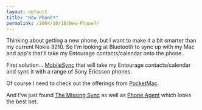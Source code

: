 ```yaml
---
layout: default
title: "New Phone?"
permalink: /2004/10/18/New-Phone?/
---
```


<p>Thinking about getting a new phone, but I want to make it a bit smarter than my current Nokia 3210. So I'm looking at Bluetooth to sync up with my Mac and app's that'll take my Entourage contacts/calendar onto the phone.</p><p>First solution... <a class="" href="http://homepage.mac.com/jonassalling/Shareware/MobileSync/" target="_blank">MobileSync</a> that will take my Entourage contacts/calendar and sync it with a range of Sony Ericsson phones.</p><p>Of course I need to check out the offerings from&nbsp;<a class="" href="http://www.pocketmac.net/" target="_blank">PocketMac</a>.</p><p>And I've just found <a class="" href="http://www.markspace.com/products.html" target="_blank">The Missing Sync</a>&nbsp;as well as <a href="http://www.macmedia.sk/pa.htm" target="_blank">Phone Agent</a> which looks the best bet.</p>